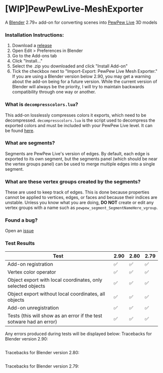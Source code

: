 # \[WIP\]PewPewLive-MeshExporter
A [Blender](https://www.blender.org/) 2.79+ add-on for converting scenes into [PewPew Live](https://pewpew.live/) 3D models

### Installation Instructions:
1. Download a [release](https://github.com/ModEngineer/PewPewLive-MeshExporter/releases)
2. Open Edit > Preferences in Blender
3. Go to the Add-ons tab
4. Click "Install..."
5. Select the .zip you downloaded and click "Install Add-on"
6. Tick the checkbox next to "Import-Export: PewPew Live Mesh Exporter." If you are using a Blender version below 2.90, you may get a warning about the add-on being for a future version. While the current version of Blender will always be the priority, I will try to maintain backwards compatibility through one way or another.

### What is `decompresscolors.lua`?
This add-on losslessly compresses colors it exports, which need to be decompressed. `decompresscolors.lua` is the script used to decompress the exported colors and must be included with your PewPew Live level. It can be found [here](https://github.com/ModEngineer/PewPewLive-Code-Snippets/blob/main/mesh_utils/decompresscolors.lua).

### What are segments?
Segments are PewPew Live's version of edges. By default, each edge is exported to its own segment, but the segments panel (which should be near the vertex groups panel) can be used to merge multiple edges into a single segment.

### What are these vertex groups created by the segments?
These are used to keep track of edges. This is done because properties cannot be applied to vertices, edges, or faces and because their indices are unstable. Unless you know what you are doing, __DO NOT__ create or edit any vertex groups with a name such as `pewpew_segment_SegmentNameHere_vgroup`.

### Found a bug?
Open an [issue](https://github.com/ModEngineer/PewPewLive-MeshExporter/issues)

### Test Results <!-- The below "tablestart" and "tableend" comments must be kept in their current formats. They are used by Github Actions to automatically update the test results displayed here. -->
<!--tablestart-->
| Test | 2.90 | 2.80 | 2.79 |
| --- | --- | --- | --- |
| Add-on registration | ✅ | ✅ | ✅ |
| Vertex color operator | ✅ | ✅ | ✅ |
| Object export with local coordinates, only selected objects | ✅ | ✅ | ✅ |
| Object export without local coordinates, all objects | ✅ | ✅ | ✅ |
| Add-on unregistration | ✅ | ✅ | ✅ |
| Tests (this will show as an error if the test sotware had an error) | ✅ | ✅ | ✅ |

Any errors produced during tests will be displayed below:
Tracebacks for Blender version 2.90:
```py
```
Tracebacks for Blender version 2.80:
```py
```
Tracebacks for Blender version 2.79:
```py
```
<!--tableend-->
